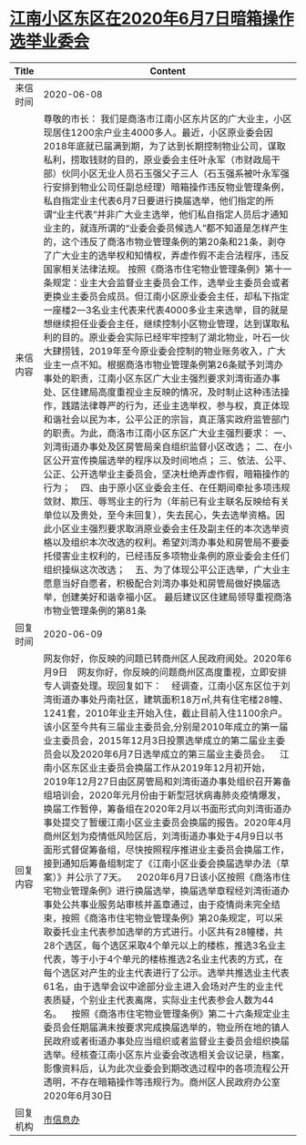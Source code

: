 # <a href="http://www.shangluo.gov.cn/zmhd/ldxxxx.jsp?urltype=leadermail.LeaderMailContentUrl&wbtreeid=1112&leadermailid=5989">江南小区东区在2020年6月7日暗箱操作选举业委会</a>
| Title |                                                                                                                                                                                                                                                                                                                                                                                                                                                                                                                 Content                                                                                                                                                                                                                                                                                                                                                                                                                                                                                                                  |
|:-----:|------------------------------------------------------------------------------------------------------------------------------------------------------------------------------------------------------------------------------------------------------------------------------------------------------------------------------------------------------------------------------------------------------------------------------------------------------------------------------------------------------------------------------------------------------------------------------------------------------------------------------------------------------------------------------------------------------------------------------------------------------------------------------------------------------------------------------------------------------------------------------------------------------------------------------------------------------------------------------------------------------------------------------------------|
| 来信时间  | 2020-06-08                                                                                                                                                                                                                                                                                                                                                                                                                                                                                                                                                                                                                                                                                                                                                                                                                                                                                                                                                                                                                               |
| 来信内容  | 尊敬的市长： 我们是商洛市江南小区东片区的广大业主，小区现居住1200余户业主4000多人。最近，小区原业委会因2018年底就已届满到期，为了达到长期控制物业公司，谋取私利，捞取钱财的目的，原业委会主任叶永军（市财政局干部）伙同小区无业人员石玉强父子三人（石玉强系被叶永军强行安排到物业公司任副总经理）暗箱操作违反物业管理条例，私自指定业主代表6月7日要进行换届选举，他们指定的所谓“业主代表”并非广大业主选举，他们私自指定人员后才通知业主的，就连所谓的“业委会委员候选人”都不知道是怎样产生的，这个违反了商洛市物业管理条例的第20条和21条，剥夺了广大业主的选举权和知情权，弄虚作假不走合法程序，违反国家相关法律法规。 按照《商洛市住宅物业管理条例》第十一条规定：业主大会监督业主委员会工作，选举业主委员会或者更换业主委员会成员。但江南小区原业委会主任，却私下指定一座楼2—3名业主代表来代表4000多业主来选举，目的就是想继续担任业委会主任，继续控制小区物业管理，达到谋取私利的目的。原业委会实际已经牢牢控制了湖北物业，叶石一伙大肆捞钱，2019年至今原业委会控制的物业账务收入，广大业主一点不知。根据商洛市物业管理条例第26条赋予刘湾办事处的职责，江南小区东区广大业主强烈要求刘湾街道办事处、区住建局高度重视业主反映的情况，及时制止这种违法操作，践踏法律尊严的行为，还业主选举权，参与权，真正体现和谐社会以民为本，公平公正的宗旨，真正落实政府监管部门的职责。为此，商洛市江南小区东区广大业主强烈要求： 一、刘湾街道办事处及区房管局亲自组织监督小区改选； 二、在小区公开宣传换届选举的程序以及时间地点； 三、依法、公平、公正、公开选举业主委员会，坚决杜绝弄虚作假，暗箱操作的行为；    四、由于原小区业委会主任、在任期间牵扯多项违规敛财、欺压、辱骂业主的行为（年前已有业主联名反映给有关单位以及贵处，至今未回复），失去民心，失去选举资格。因此小区业主强烈要求取消原业委会主任及副主任的本次选举资格以及组织本次改选的权利。希望刘湾办事处和房管局不要委托侵害业主权利的，已经违反多项物业条例的原业委会主任们组织操纵这次改选；    五、为了体现公平公正选举，广大业主愿意当好自愿者，积极配合刘湾办事处和房管局做好换届选举，创建美好和谐幸福小区。 最后建议区住建局领导重视商洛市物业管理条例的第81条 |
| 回复时间  | 2020-06-09                                                                                                                                                                                                                                                                                                                                                                                                                                                                                                                                                                                                                                                                                                                                                                                                                                                                                                                                                                                                                               |
| 回复内容  | 网友你好，你反映的问题已转商州区人民政府阅处。2020年6月9日    网友你好，你反映的问题商州区高度重视，立即安排专人调查处理。现回复如下：    经调查，江南小区东区位于刘湾街道办事处丹南社区，建筑面积18万㎡,共有住宅楼28幢、1241套，2010年业主开始入住，截止目前入住1100余户。该小区至今共有三届业主委员会,分别是2010年成立的第一届业主委员会，2015年12月3日投票选举成立的第二届业主委员会以及2020年6月7日选举成立的第三届业主委员会。    江南小区东区业主委员会换届工作从2019年12月初开始，2019年12月27日由区房管局和刘湾街道办事处组织召开筹备组培训会，2020年元月份由于新型冠状病毒肺炎疫情爆发，换届工作暂停，筹备组在2020年2月以书面形式向刘湾街道办事处提交了暂缓江南小区业主委员会换届的报告。2020年4月商州区划为疫情低风险区后，刘湾街道办事处于4月9日以书面形式督促筹备组，尽快按照程序推进业主委员会换届工作，接到通知后筹备组制定了《江南小区业委会换届选举办法（草案）》并公示了7天。    2020年6月7日该小区按照《商洛市住宅物业管理条例》进行换届选举，换届选举章程经刘湾街道办事处公共事业服务站审核并盖章通过，由于疫情尚未完全结束，按照《商洛市住宅物业管理条例》第20条规定，可以采取委托业主代表参加选举的方式进行。小区共有28幢楼，共28个选区，每个选区采取4个单元以上的楼栋，推选3名业主代表，等于小于4个单元的楼栋推选2名业主代表的方式，在每个选区对产生的业主代表进行了公示。选举共推选业主代表61名，由于选举会议中途部分业主进入会场对产生的业主代表质疑，个别业主代表离席，实际业主代表参会人数为44名。    按照《商洛市住宅物业管理条例》第二十六条规定业主委员会任期届满未按要求完成换届选举的，物业所在地的镇人民政府或者街道办事处应当组织或者监督业主委员会组织换届选举。经核查江南小区东片业委会改选相关会议记录，档案，影像资料后，认为此次业委会到期改选过程中的各项流程公开透明，不存在暗箱操作等违规行为。商州区人民政府办公室2020年6月30日                                                                                         |
| 回复机构  | <a href="../../categories/agencies/市信息办.md">市信息办</a>                                                                                                                                                                                                                                                                                                                                                                                                                                                                                                                                                                                                                                                                                                                                                                                                                                                                                                                                                                                     |